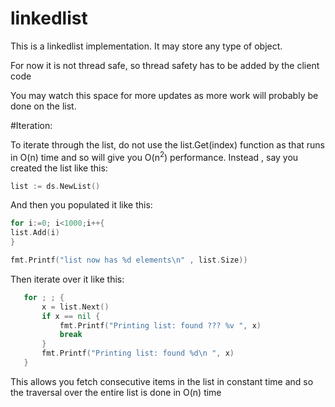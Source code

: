 # linkedlist

This is a linkedlist implementation.
It may store any type of object.

For now it is not thread safe, so thread safety has to be added by the client code

You may watch this space for more updates as more work will probably be done on the list.



#Iteration:

To iterate through the list, do not use the list.Get(index) function as that runs in O(n) time and so will give you O(n<sup>2</sup>) performance.
Instead , say you created the list like this:

```Go
list := ds.NewList()
 ```


And then you populated it like this:

```Go
for i:=0; i<1000;i++{
list.Add(i)
}

fmt.Printf("list now has %d elements\n" , list.Size))
 ```
 Then iterate over it like this:
 
 ```Go
	for ; ; {
		x = list.Next()
		if x == nil {
			fmt.Printf("Printing list: found ??? %v ", x)
			break
		}
		fmt.Printf("Printing list: found %d\n ", x)
	}
 ```

This allows you fetch consecutive items in the list in constant time and so the traversal over the entire list is done in O(n) time

